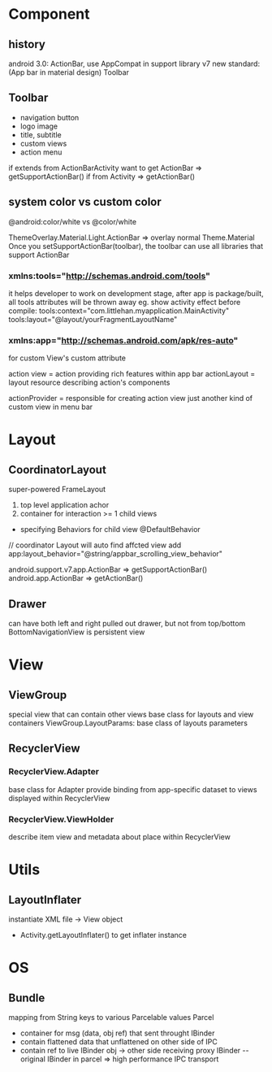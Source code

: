 # Component
## history
android 3.0: ActionBar, use AppCompat in support library v7
new standard: (App bar in material design) Toolbar

## Toolbar
- navigation button
- logo image
- title, subtitle
- custom views
- action menu

if extends from ActionBarActivity want to get ActionBar => getSupportActionBar()
if from Activity => getActionBar()

## system color vs custom color
@android:color/white vs @color/white

ThemeOverlay.Material.Light.ActionBar => overlay normal Theme.Material
Once you setSupportActionBar(toolbar), the toolbar can use all libraries that support ActionBar

### xmlns:tools="http://schemas.android.com/tools"
it helps developer to work on development stage, after app is package/built, all tools attributes will be thrown away
eg. show activity effect before compile:
    tools:context="com.littlehan.myapplication.MainActivity"
    tools:layout="@layout/yourFragmentLayoutName"

### xmlns:app="http://schemas.android.com/apk/res-auto"
for custom View's custom attribute

action view = action providing rich features within app bar
actionLayout = layout resource describing action's components

actionProvider = responsible for creating action view 
  just another kind of custom view in menu bar


# Layout
## CoordinatorLayout
super-powered FrameLayout
1. top level application achor
2. container for interaction >= 1 child views
- specifying Behaviors for child view   @DefaultBehavior

// coordinator Layout will auto find affcted view
add app:layout_behavior="@string/appbar_scrolling_view_behavior" 

android.support.v7.app.ActionBar => getSupportActionBar()
android.app.ActionBar => getActionBar()

## Drawer
can have both left and right pulled out drawer, but not from top/bottom
BottomNavigationView is persistent view



# View
## ViewGroup
special view that can contain other views
base class for layouts and view containers
ViewGroup.LayoutParams: base class of layouts parameters

## RecyclerView
### RecyclerView.Adapter
base class for Adapter
provide binding from app-specific dataset to views displayed within RecyclerView

### RecyclerView.ViewHolder
describe item view and metadata about place within RecyclerView







# Utils
## LayoutInflater
instantiate XML file -> View object
- Activity.getLayoutInflater() to get inflater instance


# OS
## Bundle
mapping from String keys to various Parcelable values
Parcel
- container for msg (data, obj ref) that sent throught IBinder
- contain flattened data that unflattened on other side of IPC
- contain ref to live IBinder obj -> other side receiving proxy IBinder -- original IBinder in parcel
=> high performance IPC transport




















